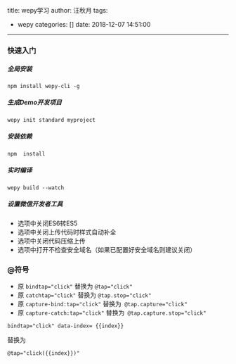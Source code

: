 title: wepy学习
author: 汪秋月
tags:
  - wepy
categories: []
date: 2018-12-07 14:51:00
---
### 快速入门

##### 全局安装

```
npm install wepy-cli -g
```

##### 生成Demo开发项目

```
wepy init standard myproject
```

##### 安装依赖

```
npm  install
```

##### 实时编译

```
wepy build --watch
```

##### 设置微信开发者工具

- 选项中关闭ES6转ES5
- 选项中关闭上传代码时样式自动补全
- 选项中关闭代码压缩上传
- 选项中打开不检查安全域名（如果已配置好安全域名则建议关闭）

### @符号

- 原 `bindtap="click"` 替换为 `@tap="click"`
- 原 `catchtap="click"` 替换为 ` @tap.stop="click" `
- 原 `capture-bind:tap="click"` 替换为` @tap.capture="click"`
- 原 `capture-catch:tap="click"` 替换为` @tap.capture.stop="click"`

```
bindtap="click" data-index= {{index}}  
```
替换为  
```
@tap="click({{index}})" 
```